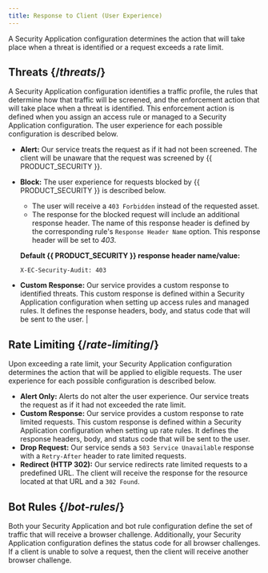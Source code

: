 ```yaml
---
title: Response to Client (User Experience)
---
```


A Security Application configuration determines the action that
will take place when a threat is identified or a request exceeds a rate
limit.

## Threats {/*threats*/}

A Security Application configuration identifies a traffic
profile, the rules that determine how that traffic will be screened, and
the enforcement action that will take place when a threat is identified.
This enforcement action is defined when you assign an access rule or
managed to a Security Application configuration. The user
experience for each possible configuration is described below.
-   **Alert:** Our service treats the request as if it had not been screened. The client will be unaware that the request was screened by {{ PRODUCT_SECURITY }}.
-   **Block:** The user experience for requests blocked by {{ PRODUCT_SECURITY }} is described below.
    -   The user will receive a `403 Forbidden` instead of the requested asset.
    -   The response for the blocked request will include an additional response header. The name of this response header is defined by the corresponding rule's `Response Header Name` option. This response header will be set to *403*.

    **Default {{ PRODUCT_SECURITY }} response header name/value:**

    `X-EC-Security-Audit: 403`

-   **Custom Response:** Our service provides a custom response to identified threats. This custom response is defined within a Security Application configuration when setting up access rules and managed rules. It defines the response headers, body, and status code that will be sent to the user.                                             |

## Rate Limiting {/*rate-limiting*/}

Upon exceeding a rate limit, your Security Application
configuration determines the action that will be applied to eligible
requests. The user experience for each possible configuration is
described below.
-   **Alert Only:** Alerts do not alter the user experience. Our service treats the request as if it had not exceeded the rate limit.                                                                                                                                                  
-   **Custom Response:** Our service provides a custom response to rate limited requests. This custom response is defined within a Security Application configuration when setting up rate rules. It defines the response headers, body, and status code that will be sent to the user.
-   **Drop Request:** Our service sends a `503 Service Unavailable` response with a `Retry-After` header to rate limited requests.
-   **Redirect (HTTP 302):** Our service redirects rate limited requests to a predefined URL. The client will receive the response for the resource located at that URL and a `302 Found`.

## Bot Rules {/*bot-rules*/}

Both your Security Application and bot rule configuration define the set of traffic that will receive a browser challenge. Additionally, your Security Application configuration defines the status code for all browser challenges. If a client is unable to solve a request, then the client will receive another browser challenge.  